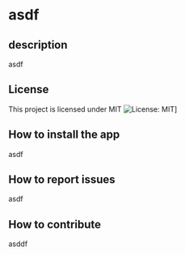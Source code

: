 # asdf
  ## description
   asdf
  ## License
This project is licensed under MIT
  ![License: MIT](https://img.shields.io/badge/License-MIT-yellow.svg)]

  ## How to install the app
  asdf

  ## How to report issues
  asdf

  ## How to contribute
  asddf
